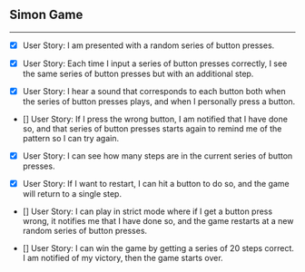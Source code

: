 ## Simon Game
******

* [X] User Story: I am presented with a random series of button presses.

* [X] User Story: Each time I input a series of button presses correctly, I see the same series of button presses but with an additional step.

* [X] User Story: I hear a sound that corresponds to each button both when the series of button presses plays, and when I personally press a button.

* [] User Story: If I press the wrong button, I am notified that I have done so, and that series of button presses starts again to remind me of the pattern so I can try again.

* [X] User Story: I can see how many steps are in the current series of button presses.

* [X] User Story: If I want to restart, I can hit a button to do so, and the game will return to a single step.

* [] User Story: I can play in strict mode where if I get a button press wrong, it notifies me that I have done so, and the game restarts at a new random series of button presses.

* [] User Story: I can win the game by getting a series of 20 steps correct. I am notified of my victory, then the game starts over.